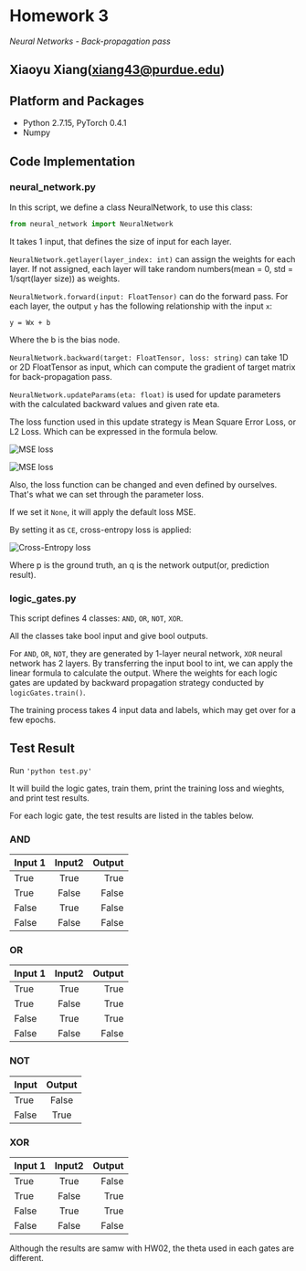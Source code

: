 # Homework 3

_Neural Networks - Back-propagation pass_

Xiaoyu Xiang(xiang43@purdue.edu)
--------------------
## Platform and Packages
- Python 2.7.15, PyTorch 0.4.1
- Numpy

## Code Implementation
### neural_network.py
In this script, we define a class NeuralNetwork, to use this class:

```python
from neural_network import NeuralNetwork
```

It takes 1 <list>input, that defines the size of input for each layer. 

```NeuralNetwork.getlayer(layer_index: int)``` can assign the weights for each layer. If not assigned, each layer will take random numbers(mean = 0, std = 1/sqrt(layer size)) as weights.

```NeuralNetwork.forward(input: FloatTensor)``` can do the forward pass. For each layer, the output ```y``` has the following relationship with the input ```x```:


```y = Wx + b```

Where the b is the bias node. 

```NeuralNetwork.backward(target: FloatTensor, loss: string)``` can take 1D or 2D FloatTensor as input, which can compute the gradient of target matrix for back-propagation pass.

```NeuralNetwork.updateParams(eta: float)``` is used for update parameters with the calculated backward values and given rate eta.

The loss function used in this update strategy is Mean Square Error Loss, or L2 Loss. Which can be expressed in the formula below.

![MSE loss](https://cdn-images-1.medium.com/max/1600/1*mlXnpXGdhMefPybSQtRmDA.png "MSE Loss's Formula")

![MSE loss](https://cdn-images-1.medium.com/max/1600/1*EqTaoCB1NmJnsRYEezSACA.png "Plot of MSE Loss(Y) v.s. Predictions(X)")

Also, the loss function can be changed and even defined by ourselves. That's what we can set through the parameter loss.

If we set it ```None```, it will apply the default loss MSE.

By setting it as ```CE```, cross-entropy loss is applied:

![Cross-Entropy loss](https://cdn-images-1.medium.com/max/1600/1*gNuP7PN6sC42vAYWvoAMMA.png "Cross Entropy Loss's Formula")

Where p is the ground truth, an q is the network output(or, prediction result).
### logic_gates.py

This script defines 4 classes: ```AND```, ```OR```, ```NOT```, ```XOR```.

All the classes take bool input and give bool outputs.

For ```AND```, ```OR```, ```NOT```, they are generated by 1-layer neural network, ```XOR``` neural network has 2 layers. By transferring the input bool to int, we can apply the linear formula to calculate the output. Where the weights for each logic gates are updated by backward propagation strategy conducted by ```logicGates.train()```.

The training process takes 4 input data and labels, which may get over for a few epochs.

## Test Result
Run ```'python test.py'```

It will build the logic gates, train them, print the training loss and wieghts, and print test results.

For each logic gate, the test results are listed in the tables below.

### AND

| Input 1        | Input2          | Output  |
| ------------- |:-------------:| -----:|
| True      | True | True |
| True      | False      |   False |
| False | True    |    False |
| False | False | False|

### OR

| Input 1        | Input2          | Output  |
| ------------- |:-------------:| -----:|
| True      | True | True |
| True      | False      |   True |
| False | True    |    True |
| False | False | False|

### NOT

| Input | Output |
| ------------- |:-------------:|
| True | False|
| False | True|

### XOR

| Input 1        | Input2          | Output  |
| ------------- |:-------------:| -----:|
| True      | True | False |
| True      | False      |   True |
| False | True    |    True |
| False | False | False|

Although the results are samw with HW02, the theta used in each gates are different.
